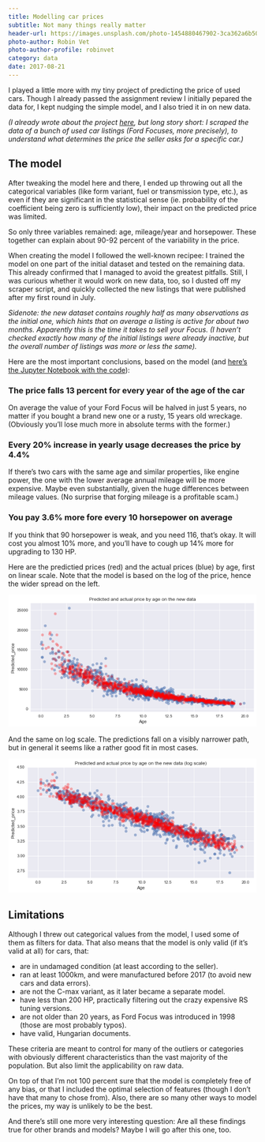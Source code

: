 ```yaml
---
title: Modelling car prices
subtitle: Not many things really matter
header-url: https://images.unsplash.com/photo-1454880467902-3ca362a6b508?ixlib=rb-0.3.5&q=80&fm=jpg&crop=entropy&cs=tinysrgb&w=1900&fit=crop&s=115bd7d37baf9a595ce0d1ca2d29899e
photo-author: Robin Vet
photo-author-profile: robinvet
category: data
date: 2017-08-21
---
```


I played a little more with my tiny project of predicting the price of used cars. Though I already passed the assignment review I initially pepared the data for, I kept nudging the simple model, and I also tried it in on new data.

_(I already wrote about the project [here](http://dotkomblog.com/data/2017/08/15/how-much-would-you-pay-for-a-used-car/), but long story short: I scraped the data of a bunch of used car listings (Ford Focuses, more precisely), to understand what determines the price the seller asks for a specific car.)_
 
## The model

After tweaking the model here and there, I ended up throwing out all the categorical variables (like form variant, fuel or transmission type, etc.), as even if they are significant in the statistical sense (ie. probability of the coefficient being zero is sufficiently low), their impact on the predicted price was limited.

So only three variables remained: age, mileage/year and horsepower. These together can explain about 90-92 percent of the variability in the price.

When creating the model I followed the well-known recipee: I trained the model on one part of the initial dataset and tested on the remaining data. This already confirmed that I managed to avoid the greatest pitfalls. Still, I was curious whether it would work on new data, too, so I dusted off my scraper script, and quickly collected the new listings that were published after my first round in July.

_Sidenote: the new dataset contains roughly half as many observations as the initial one, which hints that on average a listing is active for about two months. Apparently this is the time it takes to sell your Focus. (I haven’t checked exactly how many of the initial listings were already inactive, but the overall number of listings was more or less the same)._

Here are the most important conclusions, based on the model (and [here’s the Jupyter Notebook with the code](/sample_data/Price_regression.html)):

### The price falls 13 percent for every year of the age of the car

On average the value of your Ford Focus will be halved in just 5 years, no matter if you bought a brand new one or a rusty, 15 years old wreckage. (Obviously you’ll lose much more in absolute terms with the former.)

### Every 20% increase in yearly usage decreases the price by 4.4%

If there’s two cars with the same age and similar properties, like engine power, the one with the lower average annual mileage will be more expensive. Maybe even substantially, given the huge differences between mileage values. (No surprise that forging mileage is a profitable scam.)

### You pay 3.6% more fore every 10 horsepower on average

If you think that 90 horsepower is weak, and you need 116, that’s okay. It will cost you almost 10% more, and you’ll have to cough up 14% more for upgrading to 130 HP.

Here are the predictied prices (red) and the actual prices (blue) by age, first on linear scale. Note that the model is based on the log of the price, hence the wider spread on the left.

![](/img/posts/price_predict1.png)

And the same on log scale. The predictions fall on a visibly narrower path, but in general it seems like a rather good fit in most cases.

![](/img/posts/price_predict2.png)

## Limitations

Although I threw out categorical values from the model, I used some of them as filters for data. That also means that the model is only valid (if it’s valid at all) for cars, that:

* are in undamaged condition (at least according to the seller).
* ran at least 1000km, and were manufactured before 2017 (to avoid new cars and data errors).
* are not the C-max variant, as it later became a separate model.
* have less than 200 HP, practically filtering out the crazy expensive RS tuning versions.
* are not older than 20 years, as Ford Focus was introduced in 1998 (those are most probably typos).
* have valid, Hungarian documents.

These criteria are meant to control for many of the outliers or categories with obviously different characteristics than the vast majority of the population. But also limit the applicability on raw data.

On top of that I’m not 100 percent sure that the model is completely free of any bias, or that I included the optimal selection of features (though I don’t have that many to chose from). Also, there are so many other ways to model the prices, my way is unlikely to be the best.

And there’s still one more very interesting question: Are all these findings true for other brands and models? Maybe I will go after this one, too.